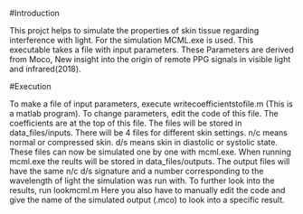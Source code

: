 #Introduction

This projct helps to simulate the properties of skin tissue regarding interference with light.
For the simulation MCML.exe is used.
This executable takes a file with input parameters. 
These Parameters are derived from Moco, New insight into the origin of remote PPG signals in visible light and infrared(2018).


#Execution

To make a file of input parameters, execute writecoefficientstofile.m (This is a matlab program).
To change parameters, edit the code of this file. The coefficients are at the top of this file. 
The files will be stored in data_files/inputs. 
There will be 4 files for different skin settings. 
n/c means normal or compressed skin.
d/s means skin in diastolic or systolic state.
These files can now be simulated one by one with mcml.exe.
When running mcml.exe the reults will be stored in data_files/outputs.
The output files will have the same n/c d/s signature and a number corresponding to the wavelength of light the simulation was run with.
To further look into the results, run lookmcml.m
Here you also have to manually edit the code and give the name of the simulated output (.mco) to look into a specific result. 
 